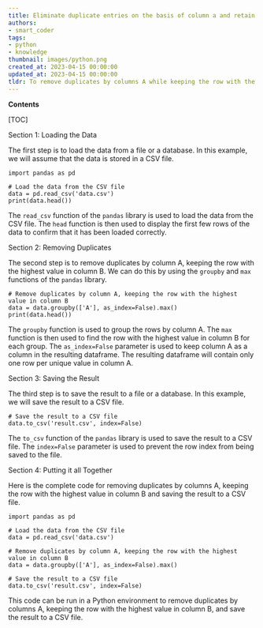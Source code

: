 ```yaml
---
title: Eliminate duplicate entries on the basis of column a and retain the row that has the greatest value in column b
authors:
- smart_coder
tags:
- python
- knowledge
thumbnail: images/python.png
created_at: 2023-04-15 00:00:00
updated_at: 2023-04-15 00:00:00
tldr: To remove duplicates by columns A while keeping the row with the highest value in column B, use the pandas library and the drop\_duplicates() function with the keep parameter set to `first` and the inplace parameter set to True, followed by a sort\_values() function with column B as the sorting parameter and ascending set to False.
---
```


**Contents**

[TOC]

Section 1: Loading the Data

The first step is to load the data from a file or a database. In this example, we will assume that the data is stored in a CSV file.

```
import pandas as pd

# Load the data from the CSV file
data = pd.read_csv('data.csv')
print(data.head())
```

The `read_csv` function of the `pandas` library is used to load the data from the CSV file. The `head` function is then used to display the first few rows of the data to confirm that it has been loaded correctly.

Section 2: Removing Duplicates

The second step is to remove duplicates by column A, keeping the row with the highest value in column B. We can do this by using the `groupby` and `max` functions of the `pandas` library.

```
# Remove duplicates by column A, keeping the row with the highest value in column B
data = data.groupby(['A'], as_index=False).max()
print(data.head())
```

The `groupby` function is used to group the rows by column A. The `max` function is then used to find the row with the highest value in column B for each group. The `as_index=False` parameter is used to keep column A as a column in the resulting dataframe. The resulting dataframe will contain only one row per unique value in column A.

Section 3: Saving the Result

The third step is to save the result to a file or a database. In this example, we will save the result to a CSV file.

```
# Save the result to a CSV file
data.to_csv('result.csv', index=False)
```

The `to_csv` function of the `pandas` library is used to save the result to a CSV file. The `index=False` parameter is used to prevent the row index from being saved to the file.

Section 4: Putting it all Together

Here is the complete code for removing duplicates by columns A, keeping the row with the highest value in column B and saving the result to a CSV file.

```
import pandas as pd

# Load the data from the CSV file
data = pd.read_csv('data.csv')

# Remove duplicates by column A, keeping the row with the highest value in column B
data = data.groupby(['A'], as_index=False).max()

# Save the result to a CSV file
data.to_csv('result.csv', index=False)
``` 

This code can be run in a Python environment to remove duplicates by columns A, keeping the row with the highest value in column B, and save the result to a CSV file.
